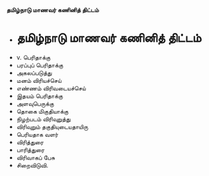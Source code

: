 **தமிழ்நாடு மாணவர் கணினித் திட்டம்**
- # தமிழ்நாடு மாணவர் கணினித் திட்டம்
- v. பெரிதாக்கு
- பரப்புப் பெரிதாக்கு
- அகலப்படுத்து
- மனம் விரியச்செய்
- எண்ணம் விரிவடையச்செய்
- இதயம் பெரிதாக்கு
- அளவுபெருக்கு
- தொகை மிகுதியாக்கு
- நிழற்படம் விரிவுறுத்து
- விரிவுறும் தகுதியுடையதாயிரு
- பெரியதாக வளர்
- விரித்துரை
- பாரித்துரை
- விரிவாகப் பேசு
- சிறைவிடுவி.

